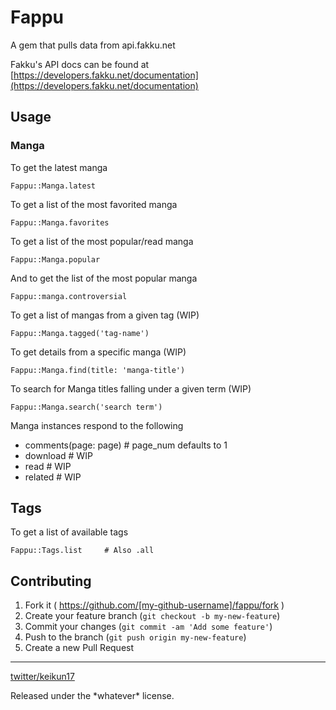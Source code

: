 # Fappu

A gem that pulls data from api.fakku.net

Fakku's API docs can be found at [https://developers.fakku.net/documentation](https://developers.fakku.net/documentation)

## Usage


### Manga

To get the latest manga

    Fappu::Manga.latest

To get a list of the most favorited manga

    Fappu::Manga.favorites

To get a list of the most popular/read manga

    Fappu::Manga.popular

And to get the list of the most popular manga

    Fappu::manga.controversial

To get a list of mangas from a given tag (WIP)

    Fappu::Manga.tagged('tag-name')

To get details from a specific manga (WIP)

    Fappu::Manga.find(title: 'manga-title')

To search for Manga titles falling under a given term (WIP)

    Fappu::Manga.search('search term')


Manga instances respond to the following

 - comments(page: page) # page_num defaults to 1
 - download # WIP
 - read # WIP
 - related # WIP

## Tags

To get a list of available tags

    Fappu::Tags.list     # Also .all

## Contributing

1. Fork it ( https://github.com/[my-github-username]/fappu/fork )
2. Create your feature branch (`git checkout -b my-new-feature`)
3. Commit your changes (`git commit -am 'Add some feature'`)
4. Push to the branch (`git push origin my-new-feature`)
5. Create a new Pull Request

---

[twitter/keikun17](https://www.twitter.com/keikun17)

Released under the \*whatever\* license.
